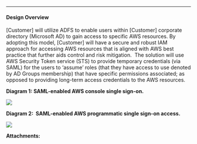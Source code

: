 * * *

#### Design Overview

\[Customer\] will utilize ADFS to enable users within \[Customer\] corporate directory (Microsoft AD) to gain access to specific AWS resources. By adopting this model, \[Customer\] will have a secure and robust IAM approach for accessing AWS resources that is aligned with AWS best practice that further aids control and risk mitigation.  The solution will use AWS Security Token service (STS) to provide temporary credentials (via SAML) for the users to ‘assume’ roles (that they have access to use denoted by AD Groups membership) that have specific permissions associated; as opposed to providing long-term access credentials to the AWS resources.

  

**Diagram 1: SAML-enabled AWS console single sign-on.**

 ![](/.attachments/DK-Security/image2019-11-1_18-37-13.png)

  

**Diagram 2:  SAML-enabled AWS programmatic single sign-on access.**

 ![](/.attachments/DK-Security/image2019-11-1_18-38-25.png)

 **Attachments:** 
